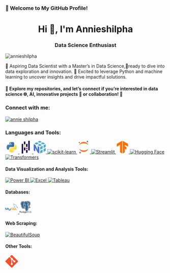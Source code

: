### 🌟 Welcome to My GitHub Profile!
<h1 align="center">Hi 👋, I'm Annieshilpha</h1>
<h3 align="center"> Data Science Enthusiast</h3>


<p align="left"> <img src="https://komarev.com/ghpvc/?username=annieshilpha&label=Profile%20views&color=0e75b6&style=flat" alt="annieshilpha" /> </p>

🚀 Aspiring Data Scientist with a Master’s in Data Science,🌱ready to dive into data exploration and innovation. 🌟 Excited to leverage Python and machine learning to uncover insights and drive impactful solutions.
 #### 📂 Explore my repositories, and let’s connect if you’re interested in data science 🌐, AI, innovative projects 🚀  or collaboration! 🤝

<h3 align="left">Connect with me:</h3>
<p align="left">
<a href="https://linkedin.com/in/annie shilpha" target="blank"><img align="center" src="https://raw.githubusercontent.com/rahuldkjain/github-profile-readme-generator/master/src/images/icons/Social/linked-in-alt.svg" alt="annie shilpha" height="30" width="40" /></a>
</p>

<h3 align="left">Languages and Tools:</h3>
 <a href="https://www.python.org" target="_blank" rel="noreferrer">
    <img src="https://raw.githubusercontent.com/devicons/devicon/master/icons/python/python-original.svg" alt="Python" width="40" height="40"/> 
  </a>
  <a href="https://pandas.pydata.org/" target="_blank" rel="noreferrer">
    <img src="https://raw.githubusercontent.com/devicons/devicon/2ae2a900d2f041da66e950e4d48052658d850630/icons/pandas/pandas-original.svg" alt="Pandas" width="40" height="40"/> 
  </a> 
  <a href="https://numpy.org/" target="_blank" rel="noreferrer">
    <img src="https://raw.githubusercontent.com/devicons/devicon/master/icons/numpy/numpy-original.svg" alt="NumPy" width="40" height="40"/> 
  </a>
  <a href="https://scikit-learn.org/" target="_blank" rel="noreferrer">
    <img src="https://upload.wikimedia.org/wikipedia/commons/0/05/Scikit_learn_logo_small.svg" alt="scikit-learn" width="40" height="40"/> 
  </a>
  <a href="https://jupyter.org/" target="_blank" rel="noreferrer">
    <img src="https://raw.githubusercontent.com/devicons/devicon/master/icons/jupyter/jupyter-original.svg" alt="Jupyter" width="40" height="40"/> 
  </a>
  <a href="https://streamlit.io/" target="_blank" rel="noreferrer">
    <img src="https://streamlit.io/images/brand/streamlit-mark-color.png" alt="Streamlit" width="40" height="40"/>
  </a>
  <a href="https://www.tensorflow.org/" target="_blank" rel="noreferrer">
    <img src="https://raw.githubusercontent.com/devicons/devicon/master/icons/tensorflow/tensorflow-original.svg" alt="TensorFlow" width="40" height="40"/> 
  </a>
  <a href="https://huggingface.co/" target="_blank" rel="noreferrer">
    <img src="https://huggingface.co/front/assets/huggingface_logo.svg" alt="Hugging Face" width="40" height="40"/> 
  </a>
  <a href="https://huggingface.co/transformers" target="_blank" rel="noreferrer">
    <img src="https://avatars.githubusercontent.com/u/43799343?s=200&v=4" alt="Transformers" width="40" height="40"/> 
  </a>
  </p>
<h4 align="left">Data Visualization and Analysis Tools:</h4>
<p align="left">
  <a href="https://powerbi.microsoft.com/" target="_blank" rel="noreferrer">
    <img src="https://www.vectorlogo.zone/logos/microsoft_powerbi/microsoft_powerbi-icon.svg" alt="Power BI" width="40" height="40"/> 
  </a>
  <a href="https://www.microsoft.com/en-us/microsoft-365/excel" target="_blank" rel="noreferrer">
    <img src="https://img.icons8.com/color/452/microsoft-excel-2019--v1.png" alt="Excel" width="40" height="40"/> 
  </a>
  <a href="https://www.tableau.com/" target="_blank" rel="noreferrer">
    <img src="https://img.icons8.com/color/48/000000/tableau-software.png" alt="Tableau" width="40" height="40"/> 
  </a>
</p>
<h4 align="left">Databases:</h4>
<p align="left">
  <a href="https://www.mysql.com/" target="_blank" rel="noreferrer">
    <img src="https://raw.githubusercontent.com/devicons/devicon/master/icons/mysql/mysql-original-wordmark.svg" alt="MySQL" width="40" height="40"/> 
  </a> 
  <a href="https://www.postgresql.org/" target="_blank" rel="noreferrer">
    <img src="https://raw.githubusercontent.com/devicons/devicon/master/icons/postgresql/postgresql-original-wordmark.svg" alt="PostgreSQL" width="40" height="40"/> 
  </a>
<h4 align="left">Web Scraping:</h4>
<p align="left">
  <a href="https://www.crummy.com/software/BeautifulSoup/" target="_blank" rel="noreferrer">
    <img src="https://upload.wikimedia.org/wikipedia/commons/thumb/8/83/BeautifulSoup.svg/2560px-BeautifulSoup.svg.png" alt="BeautifulSoup" width="40" height="40"/> 
  </a>
</p>
<h4 align="left">Other Tools:</h4>
<p align="left">
  <a href="https://git-scm.com/" target="_blank" rel="noreferrer">
    <img src="https://raw.githubusercontent.com/devicons/devicon/master/icons/git/git-original.svg" alt="Git" width="40" height="40"/> 
  </a>
</p>
